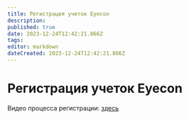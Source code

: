```yaml
---
title: Регистрация учеток Eyecon
description: 
published: true
date: 2023-12-24T12:42:21.866Z
tags: 
editor: markdown
dateCreated: 2023-12-24T12:42:21.866Z
---
```


# Регистрация учеток Eyecon

Видео процесса регистрации: [здесь](/sources/eyecon/eyecon-mobile-api/resources/register.mp4)